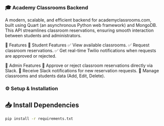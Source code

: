 ### 🎓 Academy Classrooms Backend
A modern, scalable, and efficient backend for academyclassrooms.com, built using Quart (an asynchronous Python web framework) and MongoDB. This API streamlines classroom reservations, ensuring smooth interaction between students and administrators.

🚀 Features
📌 Student Features
✅ View available classrooms.
✅ Request classroom reservations.
✅ Get real-time Twilio notifications when requests are approved or rejected.

🔑 Admin Features
🔹 Approve or reject classroom reservations directly via Slack.
🔹 Receive Slack notifications for new reservation requests.
🔹 Manage classrooms and students data (Add, Edit, Delete).

### ⚙️ Setup & Installation

## 📥 Install Dependencies

```bash
pip install -r requirements.txt
